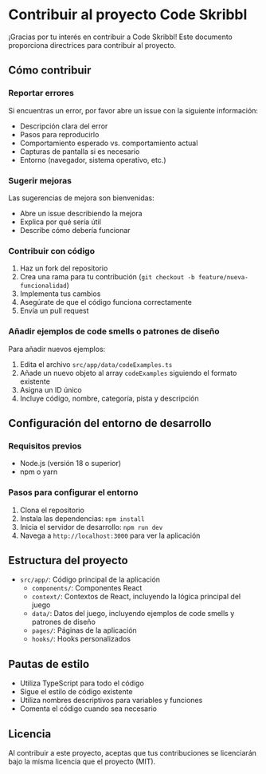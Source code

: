 # Contribuir al proyecto Code Skribbl

¡Gracias por tu interés en contribuir a Code Skribbl! Este documento proporciona directrices para contribuir al proyecto.

## Cómo contribuir

### Reportar errores

Si encuentras un error, por favor abre un issue con la siguiente información:
- Descripción clara del error
- Pasos para reproducirlo
- Comportamiento esperado vs. comportamiento actual
- Capturas de pantalla si es necesario
- Entorno (navegador, sistema operativo, etc.)

### Sugerir mejoras

Las sugerencias de mejora son bienvenidas:
- Abre un issue describiendo la mejora
- Explica por qué sería útil
- Describe cómo debería funcionar

### Contribuir con código

1. Haz un fork del repositorio
2. Crea una rama para tu contribución (`git checkout -b feature/nueva-funcionalidad`)
3. Implementa tus cambios
4. Asegúrate de que el código funciona correctamente
5. Envía un pull request

### Añadir ejemplos de code smells o patrones de diseño

Para añadir nuevos ejemplos:
1. Edita el archivo `src/app/data/codeExamples.ts`
2. Añade un nuevo objeto al array `codeExamples` siguiendo el formato existente
3. Asigna un ID único
4. Incluye código, nombre, categoría, pista y descripción

## Configuración del entorno de desarrollo

### Requisitos previos
- Node.js (versión 18 o superior)
- npm o yarn

### Pasos para configurar el entorno
1. Clona el repositorio
2. Instala las dependencias: `npm install`
3. Inicia el servidor de desarrollo: `npm run dev`
4. Navega a `http://localhost:3000` para ver la aplicación

## Estructura del proyecto

- `src/app/`: Código principal de la aplicación
  - `components/`: Componentes React
  - `context/`: Contextos de React, incluyendo la lógica principal del juego
  - `data/`: Datos del juego, incluyendo ejemplos de code smells y patrones de diseño
  - `pages/`: Páginas de la aplicación
  - `hooks/`: Hooks personalizados

## Pautas de estilo

- Utiliza TypeScript para todo el código
- Sigue el estilo de código existente
- Utiliza nombres descriptivos para variables y funciones
- Comenta el código cuando sea necesario

## Licencia

Al contribuir a este proyecto, aceptas que tus contribuciones se licenciarán bajo la misma licencia que el proyecto (MIT). 